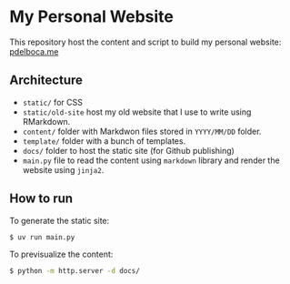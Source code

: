 # My Personal Website

This repository host the content and script to build my personal website: [pdelboca.me](https://pdelboca.me)

## Architecture

  - `static/` for CSS
  - `static/old-site` host my old website that I use to write using RMarkdown.
  - `content/` folder with Markdwon files stored in `YYYY/MM/DD` folder.
  - `template/` folder with a bunch of templates.
  - `docs/` folder to host the static site (for Github publishing)
  - `main.py` file to read the content using `markdown` library and render the website using `jinja2`.

## How to run

To generate the static site:
```bash
$ uv run main.py
```

To previsualize the content:
```bash
$ python -m http.server -d docs/
```
